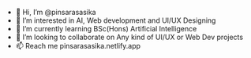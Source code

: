 - 👋 Hi, I’m @pinsarasasika
- 👀 I’m interested in AI, Web development and UI/UX Designing
- 🌱 I’m currently learning BSc(Hons) Artificial Intelligence
- 💞️ I’m looking to collaborate on Any kind of UI/UX or Web Dev projects
- 📫 Reach me pinsarasasika.netlify.app

<!---
pinsarasasika/pinsarasasika is a ✨ special ✨ repository because its `README.md` (this file) appears on your GitHub profile.
You can click the Preview link to take a look at your changes.
--->

